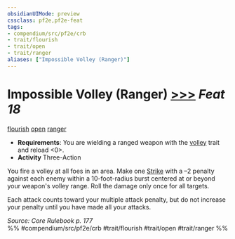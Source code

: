 ```yaml
---
obsidianUIMode: preview
cssclass: pf2e,pf2e-feat
tags:
- compendium/src/pf2e/crb
- trait/flourish
- trait/open
- trait/ranger
aliases: ["Impossible Volley (Ranger)"]
---
```

# Impossible Volley (Ranger)  [>>>](/rules/core-rulebook/chapter-9-playing-the-game.md#Actions "Three-Action") *Feat 18*  
[flourish](/rules/traits/flourish.md)  [open](/rules/traits/open.md)  [ranger](/rules/traits/ranger.md)  

- **Requirements**: You are wielding a ranged weapon with the [volley](/rules/traits/volley.md) trait and reload <0>.
- **Activity** Three-Action

You fire a volley at all foes in an area. Make one [Strike](/rules/actions/strike.md) with a –2 penalty against each enemy within a 10-foot-radius burst centered at or beyond your weapon's volley range. Roll the damage only once for all targets.

Each attack counts toward your multiple attack penalty, but do not increase your penalty until you have made all your attacks.

*Source: Core Rulebook p. 177*  
%% #compendium/src/pf2e/crb #trait/flourish #trait/open #trait/ranger %%